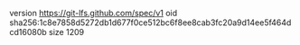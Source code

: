 version https://git-lfs.github.com/spec/v1
oid sha256:1c8e7858d5272db1d677f0ce512bc6f8ee8cab3fc20a9d14ee5f464dcd16080b
size 1209
